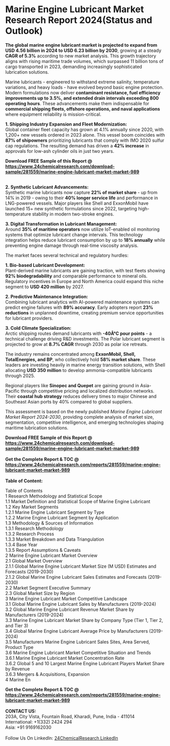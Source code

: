 <h1>Marine Engine Lubricant Market Research Report 2024(Status and Outlook)</h1><p><strong>The global marine engine lubricant market is projected to expand from USD 4.56 billion in 2024 to USD 6.23 billion by 2030</strong>, growing at a steady <strong>CAGR of 5.3%</strong> according to new market analysis. This growth trajectory aligns with rising maritime trade volumes, which surpassed 11 billion tons of cargo transported in 2023, demanding increasingly sophisticated lubrication solutions.</p><p>Marine lubricants - engineered to withstand extreme salinity, temperature variations, and heavy loads - have evolved beyond basic engine protection. Modern formulations now deliver <strong>contaminant resistance, fuel efficiency improvements up to 3.5%, and extended drain intervals exceeding 800 operating hours</strong>. These advancements make them indispensable for <strong>commercial shipping fleets, offshore operations, and naval applications</strong> where equipment reliability is mission-critical.</p><p><strong>1. Shipping Industry Expansion and Fleet Modernization:</strong><br>
Global container fleet capacity has grown at 4.1% annually since 2020, with 1,200+ new vessels ordered in 2023 alone. This vessel boom coincides with <strong>87% of shipowners</strong> prioritizing lubricants that comply with IMO 2020 sulfur cap regulations. The resulting demand has driven a <strong>42% increase</strong> in approvals for low-ash cylinder oils in just two years.</p><div><b>Download FREE Sample of this Report @ 
            <a href="https://www.24chemicalresearch.com/download-sample/281559/marine-engine-lubricant-market-market-989">
            https://www.24chemicalresearch.com/download-sample/281559/marine-engine-lubricant-market-market-989</a></b></div><br><p><strong>2. Synthetic Lubricant Advancements:</strong><br>
Synthetic marine lubricants now capture <strong>22% of market share</strong> - up from 14% in 2019 - owing to their <strong>40% longer service life</strong> and performance in LNG-powered vessels. Major players like Shell and ExxonMobil have launched 15+ new synthetic formulations since 2022, targeting high-temperature stability in modern two-stroke engines.</p><p><strong>3. Digital Transformation in Lubricant Management:</strong><br>
Around <strong>35% of maritime operators</strong> now utilize IoT-enabled oil monitoring systems that optimize lubricant change intervals. This technology integration helps reduce lubricant consumption by up to <strong>18% annually</strong> while preventing engine damage through real-time viscosity analysis.</p><p>The market faces several technical and regulatory hurdles:</p><p><strong>1. Bio-based Lubricant Development:</strong><br>
Plant-derived marine lubricants are gaining traction, with test fleets showing <strong>92% biodegradability</strong> and comparable performance to mineral oils. Regulatory incentives in Europe and North America could expand this niche segment to <strong>USD 420 million</strong> by 2027.</p><p><strong>2. Predictive Maintenance Integration:</strong><br>
Combining lubricant analytics with AI-powered maintenance systems can predict engine failures with <strong>89% accuracy</strong>. Early adopters report <strong>23% reductions</strong> in unplanned downtime, creating premium service opportunities for lubricant providers.</p><p><strong>3. Cold Climate Specialization:</strong><br>
Arctic shipping routes demand lubricants with <strong>-40Â°C pour points</strong> - a technical challenge driving R&amp;D investments. The Polar lubricant segment is projected to grow at <strong>8.7% CAGR</strong> through 2030 as polar ice retreats.</p><p>The industry remains concentrated among <strong>ExxonMobil, Shell, TotalEnergies, and BP</strong>, who collectively hold <strong>58% market share</strong>. These leaders are investing heavily in marine energy transition solutions, with Shell allocating <strong>USD 350 million</strong> to develop ammonia-compatible lubricants through 2025.</p><p>Regional players like <strong>Sinopec and Quepet</strong> are gaining ground in Asia-Pacific through competitive pricing and localized distribution networks. Their <strong>coastal hub strategy</strong> reduces delivery times to major Chinese and Southeast Asian ports by 40% compared to global suppliers.</p><p>This assessment is based on the newly published <em>Marine Engine Lubricant Market Report 2024-2030</em>, providing complete analysis of market size, segmentation, competitive intelligence, and emerging technologies shaping maritime lubrication solutions.</p><div><b>Download FREE Sample of this Report @ 
            <a href="https://www.24chemicalresearch.com/download-sample/281559/marine-engine-lubricant-market-market-989">
            https://www.24chemicalresearch.com/download-sample/281559/marine-engine-lubricant-market-market-989</a></b></div><br><div><b>Get the Complete Report & TOC @ 
            <a href="https://www.24chemicalresearch.com/reports/281559/marine-engine-lubricant-market-market-989">
            https://www.24chemicalresearch.com/reports/281559/marine-engine-lubricant-market-market-989</a></b></div><br>
            <b>Table of Content:</b><p>Table of Contents<br />
 1 Research Methodology and Statistical Scope<br />
 1.1 Market Definition and Statistical Scope of Marine Engine Lubricant<br />
 1.2 Key Market Segments<br />
 1.2.1 Marine Engine Lubricant Segment by Type<br />
 1.2.2 Marine Engine Lubricant Segment by Application<br />
 1.3 Methodology & Sources of Information<br />
 1.3.1 Research Methodology<br />
 1.3.2 Research Process<br />
 1.3.3 Market Breakdown and Data Triangulation<br />
 1.3.4 Base Year<br />
 1.3.5 Report Assumptions & Caveats<br />
 2 Marine Engine Lubricant Market Overview<br />
 2.1 Global Market Overview<br />
 2.1.1 Global Marine Engine Lubricant Market Size (M USD) Estimates and Forecasts (2019-2030)<br />
 2.1.2 Global Marine Engine Lubricant Sales Estimates and Forecasts (2019-2030)<br />
 2.2 Market Segment Executive Summary<br />
 2.3 Global Market Size by Region<br />
 3 Marine Engine Lubricant Market Competitive Landscape<br />
 3.1 Global Marine Engine Lubricant Sales by Manufacturers (2019-2024)<br />
 3.2 Global Marine Engine Lubricant Revenue Market Share by Manufacturers (2019-2024)<br />
 3.3 Marine Engine Lubricant Market Share by Company Type (Tier 1, Tier 2, and Tier 3)<br />
 3.4 Global Marine Engine Lubricant Average Price by Manufacturers (2019-2024)<br />
 3.5 Manufacturers Marine Engine Lubricant Sales Sites, Area Served, Product Type<br />
 3.6 Marine Engine Lubricant Market Competitive Situation and Trends<br />
 3.6.1 Marine Engine Lubricant Market Concentration Rate<br />
 3.6.2 Global 5 and 10 Largest Marine Engine Lubricant Players Market Share by Revenue<br />
 3.6.3 Mergers & Acquisitions, Expansion<br />
 4 Marine En</p><div><b>Get the Complete Report & TOC @ 
            <a href="https://www.24chemicalresearch.com/reports/281559/marine-engine-lubricant-market-market-989">
            https://www.24chemicalresearch.com/reports/281559/marine-engine-lubricant-market-market-989</a></b></div><br><b>CONTACT US:</b><br>
            203A, City Vista, Fountain Road, Kharadi, Pune, India - 411014<br>
            International: +1(332) 2424 294<br>
            Asia: +91 9169162030 <br><br>
            Follow Us On LinkedIn: <a href="https://www.linkedin.com/company/24chemicalresearch/">24ChemicalResearch LinkedIn</a>